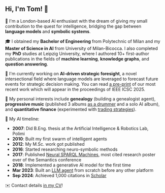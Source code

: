 ## Hi, I'm Tom! 👋

🎡 I'm a London-based AI enthusiast with the dream of giving my small contribution to the quest for intelligence, bridging the gap between **language models** and **symbolic systems**.

🎓 I obtained my **Bachelor of Engineering** from Polytechnic of Milan and my **Master of Science in AI** from University of Milan-Bicocca. I also completed my **PhD** studies at Leipzig University, where I authored 10+ first-author publications in the fields of **machine learning**, **knowledge graphs**, and **question answering**.

🔬 I'm currently working on **AI-driven strategic foresight**, a novel intersectional field where language models are leveraged to forecast future events for strategic decision making. You can read [a pre-print](https://arxiv.org/abs/2501.04880v1) of our most recent work which will appear in the proceedings of IEEE ICSC 2025.

🥁 My personal interests include **genealogy** (building a genealogist agent), **progressive music** (published 3 albums [as a drummer](http://tommaso-soru.it/music) and a solo AI album), and **quantitative finance** (experimented with [trading strategies](https://github.com/mommi84/hypeminer)).

🤖 My AI timeline:
- **2007**: Did B.Eng. thesis at the Artificial Intelligence & Robotics Lab, Polimi
- **2010**: Built my first swarm of intelligent agents
- **2012**: My M.Sc. work got published
- **2016**: Started researching neuro-symbolic methods
- **2017**: Published [Neural SPARQL Machines](github.com/LiberAI/NSpM), most cited research poster ever of the Semantics conference
- **2018**: Implemented a generative AI model for the first time
- **Mar 2023**: Built an [LLM agent](https://github.com/mommi84/gpt-does-stuff/) from scratch before any other platform
- **Sep 2024**: Achieved 1,000 citations in [Scholar](https://scholar.google.co.uk/citations?hl=en&user=9aI21r8AAAAJ)

✉️ Contact details [in my CV](http://tommaso-soru.it/files/cv)!
